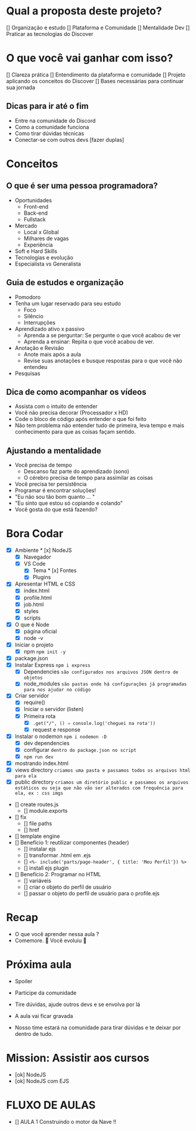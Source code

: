# Qual a proposta deste projeto?

[] Organização e estudo
[] Plataforma e Comunidade
[] Mentalidade Dev
[] Praticar as tecnologias do Discover

# O que você vai ganhar com isso?

[] Clareza prática
[] Entendimento da plataforma e comunidade
[] Projeto aplicando os conceitos do Discover
[] Bases necessárias para continuar sua jornada

## Dicas para ir até o fim

- Entre na comunidade do Discord
- Como a comunidade funciona
- Como tirar dúvidas técnicas
- Conectar-se com outros devs [fazer duplas]

# Conceitos

## O que é ser uma pessoa programadora?

- Oportunidades
  - Front-end
  - Back-end
  - Fullstack
- Mercado
  - Local x Global
  - Milhares de vagas
  - Experiência
- Soft e Hard Skills
- Tecnologias e evolução
- Especialista vs Generalista

## Guia de estudos e organização

- Pomodoro
- Tenha um lugar reservado para seu estudo
  - Foco
  - Silêncio
  - Interrupções
- Aprendizado ativo x passivo
  - Aprenda a se perguntar: Se pergunte o que você acabou de ver
  - Aprenda a ensinar: Repita o que você acabou de ver.
- Anotação e Revisão
  - Anote mais após a aula
  - Revise suas anotações e busque respostas para o que você
    não entendeu
- Pesquisas

## Dica de como acompanhar os vídeos

- Assista com o intuito de entender
- Você não precisa decorar (Processador x HD)
- Code o bloco de código após entender o que foi feito
- Não tem problema não entender tudo de primeira,
  leva tempo e mais conhecimento para que as coisas façam sentido.

## Ajustando a mentalidade

- Você precisa de tempo
  - Descanso faz parte do aprendizado (sono)
  - O cérebro precisa de tempo para assimilar as coisas
- Você precisa ter persistência
- Programar é encontrar soluções!
- "Eu não sou tão bom quanto ... "
- "Eu sinto que estou só copiando e colando"
- Você gosta do que está fazendo?

# Bora Codar

- [x] Ambiente \* [x] NodeJS
  - [x] Navegador
  - [x] VS Code
    - [x] Tema \* [x] Fontes
    - [x] Plugins
- [x] Apresentar HTML e CSS
  - [x] index.html
  - [x] profile.html
  - [x] job.html
  - [x] styles
  - [x] scripts
- [x] O que é Node
  - [x] página oficial
  - [x] node -v
- [x] Iniciar o projeto
  - [x] npm `npm init -y`
- [x] package.json
- [x] Instalar Express `npm i express`
  - [x] Dependencies `são configurados nos arquivos JSON dentro de objetos `
  - [x] node_modules `são pastas onde há configurações já programadas para nos ajudar no código`
- [x] Criar servidor
  - [x] require()
  - [x] Iniciar o servidor (listen)
  - [x] Primeira rota
    - [x] `.get("/", () ⇒ console.log('cheguei na rota'))`
    - [x] request e response
- [x] Instalar o nodemon `npm i nodemon -D`
  - [x] dev dependencies
  - [x] configurar `dentro do package.json no script`
  - [x] `npm run dev`
- [x] mostrando index.html
- [x] views directory `criamos uma pasta e passamos todos os arquivos html para ela`
- [x] public directory `criamos um diretório public e passamos os arquivos estáticos ou seja que não vão ser alterados com frequência para ela, ex : css imgs`
- [] create routes.js
  - [] module.exports
- [] fix
  - [] file paths
  - [] href
- [] template engine
- [] Benefício 1: reutilizar componentes (header)
  - [] instalar ejs
  - [] transformar .html em .ejs
  - [] `<%- include('parts/page-header', { title: 'Meu Perfil'}) %>`
  - [] install ejs plugin
- [] Benefício 2: Programar no HTML
  - [] variáveis
  - [] criar o objeto do perfil de usuário
  - [] passar o objeto do perfil de usuário para o profile.ejs

# Recap

- O que você aprender nessa aula ?
- Comemore. 🎉 Você evoluiu 🚀

# Próxima aula

- Spoiler
- Participe da comunidade
- Tire dúvidas, ajude outros devs e se envolva por lá

- A aula vai ficar gravada
- Nosso time estará na comunidade para tirar dúvidas e te deixar por dentro de tudo.

# Mission: Assistir aos cursos

- [ok] NodeJS
- [ok] NodeJS com EJS

# FLUXO DE AULAS

- [] AULA 1 Construindo o motor da Nave !!
